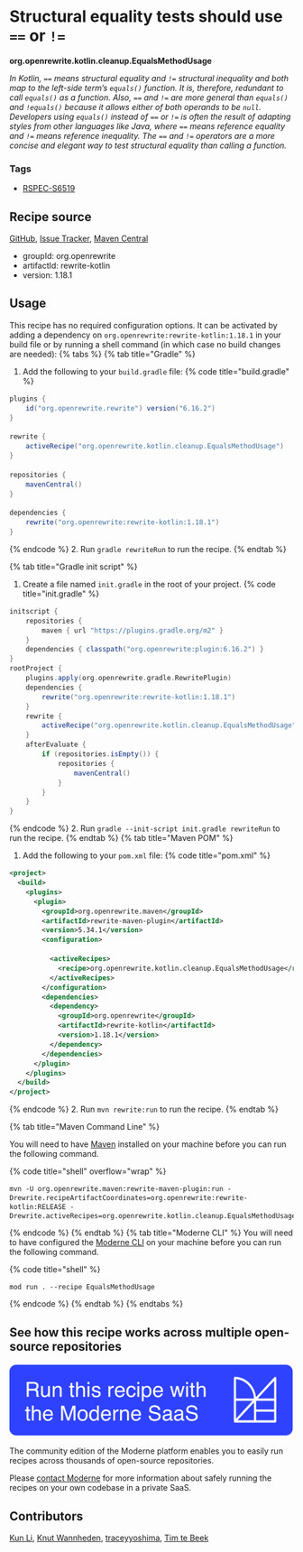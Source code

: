 # Structural equality tests should use `==` or `!=`

**org.openrewrite.kotlin.cleanup.EqualsMethodUsage**

_In Kotlin, `==` means structural equality and `!=` structural inequality and both map to the left-side term’s `equals()` function. It is, therefore, redundant to call `equals()` as a function. Also, `==` and `!=` are more general than `equals()` and `!equals()` because it allows either of both operands to be `null`.
Developers using `equals()` instead of `==` or `!=` is often the result of adapting styles from other languages like Java, where `==` means reference equality and `!=` means reference inequality.
The `==` and `!=` operators are a more concise and elegant way to test structural equality than calling a function._

### Tags

* [RSPEC-S6519](https://sonarsource.github.io/rspec/#/rspec/S6519)

## Recipe source

[GitHub](https://github.com/openrewrite/rewrite-kotlin/blob/main/src/main/java/org/openrewrite/kotlin/cleanup/EqualsMethodUsage.java), [Issue Tracker](https://github.com/openrewrite/rewrite-kotlin/issues), [Maven Central](https://central.sonatype.com/artifact/org.openrewrite/rewrite-kotlin/1.18.1/jar)

* groupId: org.openrewrite
* artifactId: rewrite-kotlin
* version: 1.18.1


## Usage

This recipe has no required configuration options. It can be activated by adding a dependency on `org.openrewrite:rewrite-kotlin:1.18.1` in your build file or by running a shell command (in which case no build changes are needed): 
{% tabs %}
{% tab title="Gradle" %}
1. Add the following to your `build.gradle` file:
{% code title="build.gradle" %}
```groovy
plugins {
    id("org.openrewrite.rewrite") version("6.16.2")
}

rewrite {
    activeRecipe("org.openrewrite.kotlin.cleanup.EqualsMethodUsage")
}

repositories {
    mavenCentral()
}

dependencies {
    rewrite("org.openrewrite:rewrite-kotlin:1.18.1")
}
```
{% endcode %}
2. Run `gradle rewriteRun` to run the recipe.
{% endtab %}

{% tab title="Gradle init script" %}
1. Create a file named `init.gradle` in the root of your project.
{% code title="init.gradle" %}
```groovy
initscript {
    repositories {
        maven { url "https://plugins.gradle.org/m2" }
    }
    dependencies { classpath("org.openrewrite:plugin:6.16.2") }
}
rootProject {
    plugins.apply(org.openrewrite.gradle.RewritePlugin)
    dependencies {
        rewrite("org.openrewrite:rewrite-kotlin:1.18.1")
    }
    rewrite {
        activeRecipe("org.openrewrite.kotlin.cleanup.EqualsMethodUsage")
    }
    afterEvaluate {
        if (repositories.isEmpty()) {
            repositories {
                mavenCentral()
            }
        }
    }
}
```
{% endcode %}
2. Run `gradle --init-script init.gradle rewriteRun` to run the recipe.
{% endtab %}
{% tab title="Maven POM" %}
1. Add the following to your `pom.xml` file:
{% code title="pom.xml" %}
```xml
<project>
  <build>
    <plugins>
      <plugin>
        <groupId>org.openrewrite.maven</groupId>
        <artifactId>rewrite-maven-plugin</artifactId>
        <version>5.34.1</version>
        <configuration>
          
          <activeRecipes>
            <recipe>org.openrewrite.kotlin.cleanup.EqualsMethodUsage</recipe>
          </activeRecipes>
        </configuration>
        <dependencies>
          <dependency>
            <groupId>org.openrewrite</groupId>
            <artifactId>rewrite-kotlin</artifactId>
            <version>1.18.1</version>
          </dependency>
        </dependencies>
      </plugin>
    </plugins>
  </build>
</project>
```
{% endcode %}
2. Run `mvn rewrite:run` to run the recipe.
{% endtab %}

{% tab title="Maven Command Line" %}

You will need to have [Maven](https://maven.apache.org/download.cgi) installed on your machine before you can run the following command.

{% code title="shell" overflow="wrap" %}
```shell
mvn -U org.openrewrite.maven:rewrite-maven-plugin:run -Drewrite.recipeArtifactCoordinates=org.openrewrite:rewrite-kotlin:RELEASE -Drewrite.activeRecipes=org.openrewrite.kotlin.cleanup.EqualsMethodUsage 
```
{% endcode %}
{% endtab %}
{% tab title="Moderne CLI" %}
You will need to have configured the [Moderne CLI](https://docs.moderne.io/moderne-cli/cli-intro) on your machine before you can run the following command.

{% code title="shell" %}
```shell
mod run . --recipe EqualsMethodUsage
```
{% endcode %}
{% endtab %}
{% endtabs %}

## See how this recipe works across multiple open-source repositories

[![Moderne Link Image](/.gitbook/assets/ModerneRecipeButton.png)](https://app.moderne.io/recipes/org.openrewrite.kotlin.cleanup.EqualsMethodUsage)

The community edition of the Moderne platform enables you to easily run recipes across thousands of open-source repositories.

Please [contact Moderne](https://moderne.io/product) for more information about safely running the recipes on your own codebase in a private SaaS.

## Contributors
[Kun Li](mailto:kun@moderne.io), [Knut Wannheden](mailto:knut@moderne.io), [traceyyoshima](mailto:tracey.yoshima@gmail.com), [Tim te Beek](mailto:timtebeek@gmail.com)
